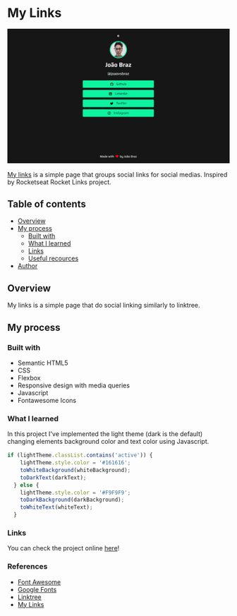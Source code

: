 # My Links

![My links screenshot](images/my-links.png)

[My links]() is a simple page that groups social links for social medias. Inspired by Rocketseat Rocket Links project.

## Table of contents

- [Overview](#overview)
- [My process](#my-process)
  - [Built with](#built-with)
  - [What I learned](#what-i-learned)
  - [Links]()
  - [Useful recources]()
- [Author]()

## Overview

My links is a simple page that do social linking similarly to linktree.

## My process

### Built with

- Semantic HTML5
- CSS
- Flexbox
- Responsive design with media queries
- Javascript
- Fontawesome Icons

### What I learned

In this project I've implemented the light theme (dark is the default) changing elements background color and text color using Javascript.

```javascript
if (lightTheme.classList.contains('active')) {
    lightTheme.style.color = '#161616';
    toWhiteBackground(whiteBackground);
    toDarkText(darkText);
  } else {
    lightTheme.style.color = '#F9F9F9';
    toDarkBackground(darkBackground);
    toWhiteText(whiteText);
  }
```

### Links

You can check the project online [here]()!

### References

- [Font Awesome](https://fontawesome.com/)
- [Google Fonts](https://fonts.google.com/)
- [Linktree](https://linktr.ee/)
- [My Links]()